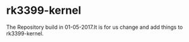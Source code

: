 # rk3399-kernel
The Repository build in 01-05-2017.It is for us  change and add things to rk3399-kernel.

